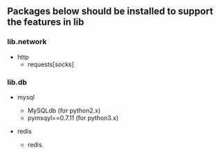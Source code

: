 ## Packages below should be installed to support the features in lib

### lib.network
- http
    - requests[socks]

### lib.db
- mysql
    - MySQLdb (for python2.x)
    - pymsqyl==0.7.11 (for python3.x)

- redis
	- redis